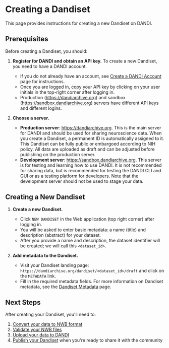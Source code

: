 # Creating a Dandiset

This page provides instructions for creating a new Dandiset on DANDI.

## Prerequisites

Before creating a Dandiset, you should:

1. **Register for DANDI and obtain an API key.** To create a new Dandiset, you need to have a DANDI account.
   * If you do not already have an account, see [Create a DANDI Account](../getting-started/creating-account.md) page for instructions. 
   * Once you are logged in, copy your API key by clicking on your user initials in the top-right corner after logging in.
   * Production (https://dandiarchive.org) and sandbox (https://sandbox.dandiarchive.org) servers have different API keys and different logins.

2. **Choose a server.**
   * **Production server**: https://dandiarchive.org. This is the main server for DANDI and should be used for sharing neuroscience data.
     When you create a Dandiset, a permanent ID is automatically assigned to it.
     This Dandiset can be fully public or embargoed according to NIH policy.
     All data are uploaded as draft and can be adjusted before publishing on the production server.
   * **Development server**: https://sandbox.dandiarchive.org. This server is for testing and learning how to use DANDI.
     It is not recommended for sharing data, but is recommended for testing the DANDI CLI and GUI or as a testing platform for developers.
     Note that the development server should not be used to stage your data.

## Creating a New Dandiset

1. **Create a new Dandiset.** 
   * Click `NEW DANDISET` in the Web application (top right corner) after logging in.
   * You will be asked to enter basic metadata: a name (title) and description (abstract) for your dataset. 
   * After you provide a name and description, the dataset identifier will be created; we will call this `<dataset_id>`.

2. **Add metadata to the Dandiset.** 
   * Visit your Dandiset landing page: `https://dandiarchive.org/dandiset/<dataset_id>/draft` and click on the `METADATA` link.
   * Fill in the required metadata fields. For more information on Dandiset metadata, see the [Dandiset Metadata](./dandiset-metadata.md) page.

## Next Steps

After creating your Dandiset, you'll need to:

1. [Convert your data to NWB format](./converting-data/index.md)
2. [Validate your NWB files](./validating-files.md)
3. [Upload your data to DANDI](./uploading-data.md)
4. [Publish your Dandiset](./publishing-dandisets.md) when you're ready to share it with the community
